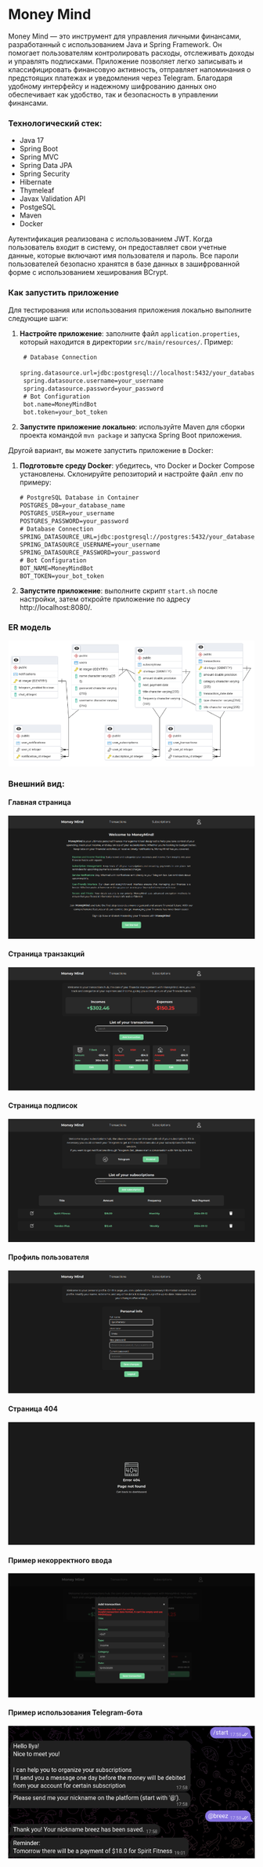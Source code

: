 # Money Mind

Money Mind — это инструмент для управления личными финансами, разработанный с использованием Java и Spring Framework. Он
помогает пользователям контролировать расходы, отслеживать доходы и управлять подписками. Приложение позволяет легко
записывать и классифицировать финансовую активность, отправляет напоминания о предстоящих платежах и уведомления через
Telegram. Благодаря удобному интерфейсу и надежному шифрованию данных оно обеспечивает как удобство, так и безопасность
в управлении финансами.

### Технологический стек:

- Java 17
- Spring Boot
- Spring MVC
- Spring Data JPA
- Spring Security
- Hibernate
- Thymeleaf
- Javax Validation API
- PostgeSQL
- Maven
- Docker

Аутентификация реализована с использованием JWT. Когда пользователь входит в
систему, он предоставляет свои учетные данные, которые включают имя пользователя и пароль. Все пароли пользователей
безопасно хранятся в базе данных в зашифрованной форме с использованием хеширования BCrypt.

### Как запустить приложение

Для тестирования или использования приложения локально выполните следующие шаги:

1. **Настройте приложение**: заполните файл `application.properties`, который находится в директории
   `src/main/resources/`.
   Пример:

   ```properties
    # Database Connection
    spring.datasource.url=jdbc:postgresql://localhost:5432/your_database_name
    spring.datasource.username=your_username
    spring.datasource.password=your_password
    # Bot Configuration
    bot.name=MoneyMindBot
    bot.token=your_bot_token
    ```

2. **Запустите приложение локально**: используйте Maven для сборки проекта командой `mvn package` и запуска Spring Boot
   приложения.

Другой вариант, вы можете запустить приложение в Docker:

1. **Подготовьте среду Docker**: убедитесь, что Docker и Docker Compose установлены. Склонируйте репозиторий и настройте
   файл .env по примеру:

   ```properties
   # PostgreSQL Database in Container
   POSTGRES_DB=your_database_name
   POSTGRES_USER=your_username
   POSTGRES_PASSWORD=your_password
   # Database Connection
   SPRING_DATASOURCE_URL=jdbc:postgresql://postgres:5432/your_database_name
   SPRING_DATASOURCE_USERNAME=your_username
   SPRING_DATASOURCE_PASSWORD=your_password
   # Bot Configuration
   BOT_NAME=MoneyMindBot
   BOT_TOKEN=your_bot_token
   ```

2. **Запустите приложение**: выполните скрипт `start.sh` после настройки, затем откройте приложение по
   адресу http://localhost:8080/.

### ER модель

![ER Diagram](./misc/erd.png)

### Внешний вид:

#### Главная страница

![Main Page](./misc/main_page.png)

#### Страница транзакций

![Transactions Page](./misc/transactions_page.png)

#### Страница подписок

![Subscriptions Page](./misc/subscriptions_page.png)

#### Профиль пользователя

![User Profile](./misc/user_profile.png)

#### Страница 404

![404 Page](./misc/404_page.png)

#### Пример некорректного ввода

![Incorrect Input](./misc/incorrect_input.png)

#### Пример использования Telegram-бота

![Telegram Bot](./misc/telegram_bot.png)
